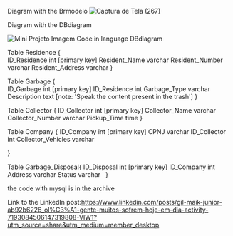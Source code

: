 
Diagram with the Brmodelo
![Captura de Tela (267)](https://github.com/JuniorReisx/MiniProjetoM3/assets/125107249/85360de9-9415-42e7-ae68-5d4d98ffff8b)



Diagram with the DBdiagram

![Mini Projeto Imagem](https://github.com/JuniorReisx/MiniProjetoM3/assets/125107249/2437da2e-d90d-431e-9061-00c0871bc0b3)
Code in language DBdiagram

Table Residence {  
   ID_Residence int [primary key]
   Resident_Name varchar 
   Resident_Number varchar
   Resident_Address varchar
}

Table Garbage {  
   ID_Garbage int [primary key]
   ID_Residence int 
   Garbage_Type varchar
   Description text [note: 'Speak the content present in the trash']
}   
    
Table Collector {
   ID_Collector int [primary key]
   Collector_Name varchar
   Collector_Number varchar
   Pickup_Time time
}  
   
Table Company {
   ID_Company int [primary key]
   CPNJ varchar
   ID_Collector int 
   Collector_Vehicles varchar

}

Table Garbage_Disposal{
   ID_Disposal int [primary key]
   ID_Company int 
   Address varchar
   Status varchar
  }

  the code with mysql is in the archive

  Link to the LinkedIn post:https://www.linkedin.com/posts/gil-maik-junior-ab92b6226_ol%C3%A1-gente-muitos-sofrem-hoje-em-dia-activity-7193084506147319808-VIW1?utm_source=share&utm_medium=member_desktop
